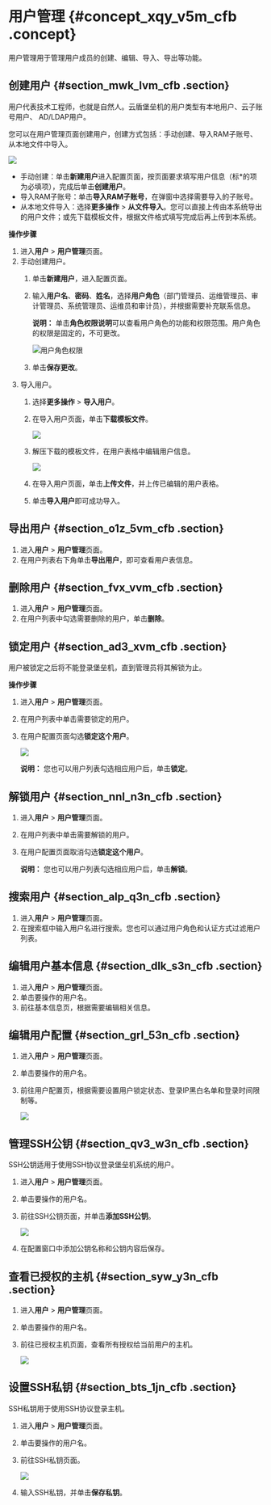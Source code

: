 # 用户管理 {#concept_xqy_v5m_cfb .concept}

用户管理用于管理用户成员的创建、编辑、导入、导出等功能。

## 创建用户 {#section_mwk_lvm_cfb .section}

用户代表技术工程师，也就是自然人。云盾堡垒机的用户类型有本地用户、云子账号用户、 AD/LDAP用户。

您可以在用户管理页面创建用户，创建方式包括：手动创建、导入RAM子账号、从本地文件中导入。

![](http://static-aliyun-doc.oss-cn-hangzhou.aliyuncs.com/assets/img/18762/153665513910277_zh-CN.jpg)

-   手动创建：单击**新建用户**进入配置页面，按页面要求填写用户信息（标\*的项为必填项），完成后单击**创建用户**。
-   导入RAM子账号：单击**导入RAM子账号**，在弹窗中选择需要导入的子账号。
-   从本地文件导入：选择**更多操作** \> **从文件导入**。您可以直接上传由本系统导出的用户文件；或先下载模板文件，根据文件格式填写完成后再上传到本系统。

**操作步骤**

1.  进入**用户** \> **用户管理**页面。
2.  手动创建用户。
    1.  单击**新建用户**，进入配置页面。
    2.  输入**用户名**、**密码**、**姓名**，选择**用户角色**（部门管理员、运维管理员、审计管理员、系统管理员、运维员和审计员），并根据需要补充联系信息。

        **说明：** 单击**角色权限说明**可以查看用户角色的功能和权限范围。用户角色的权限是固定的，不可更改。

        ![](images/10283_zh-CN.jpg "用户角色权限")

    3.  单击**保存更改**。
3.  导入用户。
    1.  选择**更多操作** \> **导入用户**。
    2.  在导入用户页面，单击**下载模板文件**。

        ![](http://static-aliyun-doc.oss-cn-hangzhou.aliyuncs.com/assets/img/18762/153665513910288_zh-CN.jpg)

    3.  解压下载的模板文件，在用户表格中编辑用户信息。

        ![](http://static-aliyun-doc.oss-cn-hangzhou.aliyuncs.com/assets/img/18762/153665513910289_zh-CN.jpg)

    4.  在导入用户页面，单击**上传文件**，并上传已编辑的用户表格。
    5.  单击**导入用户**即可成功导入。

## 导出用户 {#section_o1z_5vm_cfb .section}

1.  进入**用户** \> **用户管理**页面。
2.  在用户列表右下角单击**导出用户**，即可查看用户表信息。

## 删除用户 {#section_fvx_vvm_cfb .section}

1.  进入**用户** \> **用户管理**页面。
2.  在用户列表中勾选需要删除的用户，单击**删除**。

## 锁定用户 {#section_ad3_xvm_cfb .section}

用户被锁定之后将不能登录堡垒机，直到管理员将其解锁为止。

**操作步骤**

1.  进入**用户** \> **用户管理**页面。
2.  在用户列表中单击需要锁定的用户。
3.  在用户配置页面勾选**锁定这个用户**。

    ![](http://static-aliyun-doc.oss-cn-hangzhou.aliyuncs.com/assets/img/18762/153665513910291_zh-CN.jpg)

    **说明：** 您也可以用户列表勾选相应用户后，单击**锁定**。


## 解锁用户 {#section_nnl_n3n_cfb .section}

1.  进入**用户** \> **用户管理**页面。
2.  在用户列表中单击需要解锁的用户。
3.  在用户配置页面取消勾选**锁定这个用户**。

    **说明：** 您也可以用户列表勾选相应用户后，单击**解锁**。


## 搜索用户 {#section_alp_q3n_cfb .section}

1.  进入**用户** \> **用户管理**页面。
2.  在搜索框中输入用户名进行搜索。您也可以通过用户角色和认证方式过滤用户列表。

## 编辑用户基本信息 {#section_dlk_s3n_cfb .section}

1.  进入**用户** \> **用户管理**页面。
2.  单击要操作的用户名。
3.  前往基本信息页，根据需要编辑相关信息。

## 编辑用户配置 {#section_grl_53n_cfb .section}

1.  进入**用户** \> **用户管理**页面。
2.  单击要操作的用户名。
3.  前往用户配置页，根据需要设置用户锁定状态、登录IP黑白名单和登录时间限制等。

    ![](http://static-aliyun-doc.oss-cn-hangzhou.aliyuncs.com/assets/img/18762/153665514010294_zh-CN.jpg)


## 管理SSH公钥 {#section_qv3_w3n_cfb .section}

SSH公钥适用于使用SSH协议登录堡垒机系统的用户。

1.  进入**用户** \> **用户管理**页面。
2.  单击要操作的用户名。
3.  前往SSH公钥页面，并单击**添加SSH公钥**。

    ![](http://static-aliyun-doc.oss-cn-hangzhou.aliyuncs.com/assets/img/18762/153665514010295_zh-CN.jpg)

4.  在配置窗口中添加公钥名称和公钥内容后保存。

## 查看已授权的主机 {#section_syw_y3n_cfb .section}

1.  进入**用户** \> **用户管理**页面。
2.  单击要操作的用户名。
3.  前往已授权主机页面，查看所有授权给当前用户的主机。

    ![](http://static-aliyun-doc.oss-cn-hangzhou.aliyuncs.com/assets/img/18762/153665514010299_zh-CN.jpg)


## 设置SSH私钥 {#section_bts_1jn_cfb .section}

SSH私钥用于使用SSH协议登录主机。

1.  进入**用户** \> **用户管理**页面。
2.  单击要操作的用户名。
3.  前往SSH私钥页面。

    ![](http://static-aliyun-doc.oss-cn-hangzhou.aliyuncs.com/assets/img/18762/153665514010306_zh-CN.jpg)

4.  输入SSH私钥，并单击**保存私钥**。

